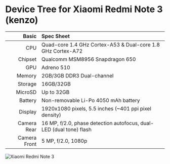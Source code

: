 Device Tree for Xiaomi Redmi Note 3 (kenzo)
===========================================

Basic   	| Spec Sheet
---------------:|:-------------------------
CPU     	| Quad-core 1.4 GHz Cortex-A53 & Dual-core 1.8 GHz Cortex-A72
Chipset 	| Qualcomm MSM8956 Snapdragon 650
GPU     	| Adreno 510
Memory  	| 2GB/3GB DDR3 Dual-channel
Storage 	| 16GB/32GB
MicroSD 	| Up to 32GB
Battery 	| Non-removable Li-Po 4050 mAh battery
Display 	| 1920x1080 pixels, 5.5 inches (~401 ppi pixel density)
Camera Rear     | 16 MP, f/2.0, phase detection autofocus, dual-LED (dual tone) flash
Camera Front	| 5 MP, f/2.0, 1080p

![Xiaomi Redmi Note 3](https://akket.com/wp-content/uploads/2016/01/Redmi-Note-3-Pro.jpg "Xiaomi Redmi Note 3")

